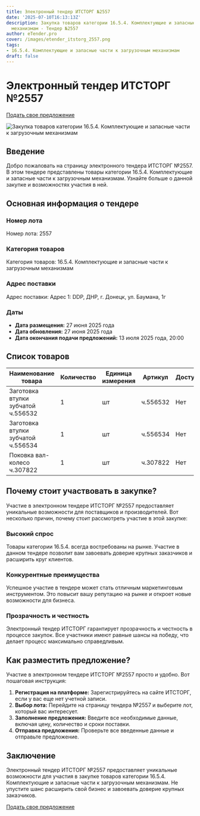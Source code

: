 ```yaml
---
title: Электронный тендер ИТСТОРГ №2557
date: '2025-07-10T16:13:13Z'
description: Закупка товаров категории 16.5.4. Комплектующие и запасные части к загрузочным
  механизмам - Тендер №2557
author: eTender.pro
cover: /images/etender_itstorg_2557.png
tags:
- 16.5.4. Комплектующие и запасные части к загрузочным механизмам
draft: false
---
```

# Электронный тендер ИТСТОРГ №2557

[Подать свое предложение](https://itstorg.ru/tender-2557?utm_source=etender)

![Закупка товаров категории 16.5.4. Комплектующие и запасные части к загрузочным механизмам](/images/etender_itstorg_2557.png)

## Введение

Добро пожаловать на страницу электронного тендера ИТСТОРГ №2557. В этом тендере представлены товары категории 16.5.4. Комплектующие и запасные части к загрузочным механизмам. Узнайте больше о данной закупке и возможностях участия в ней.

## Основная информация о тендере

### Номер лота

Номер лота: 2557

### Категория товаров

Категория товаров: 16.5.4. Комплектующие и запасные части к загрузочным механизмам

### Адрес поставки

Адрес поставки: Адрес 1: DDP, ДНР, г. Донецк, ул. Баумана, 1г

### Даты

- **Дата размещения:** 27 июня 2025 года
- **Дата обновления:** 27 июня 2025 года
- **Дата окончания подачи предложений:** 13 июля 2025 года, 20:00

## Список товаров

| Наименование товара | Количество | Единица измерения | Артикул | Доступность |
|----------------------|------------|------------------|---------|-------------|
| Заготовка втулки зубчатой ч.556532 | 1 | шт | ч.556532 | Нет |
| Заготовка втулки зубчатой ч.556534 | 1 | шт | ч.556534 | Нет |
| Поковка вал-колесо ч.307822 | 1 | шт | ч.307822 | Нет |

## Почему стоит участвовать в закупке?

Участие в электронном тендере ИТСТОРГ №2557 предоставляет уникальные возможности для поставщиков и производителей. Вот несколько причин, почему стоит рассмотреть участие в этой закупке:

### Высокий спрос

Товары категории 16.5.4. всегда востребованы на рынке. Участие в данном тендере позволит вам завоевать доверие крупных заказчиков и расширить круг клиентов.

### Конкурентные преимущества

Успешное участие в тендере может стать отличным маркетинговым инструментом. Это повысит вашу репутацию на рынке и откроет новые возможности для бизнеса.

### Прозрачность и честность

Электронный тендер ИТСТОРГ гарантирует прозрачность и честность в процессе закупок. Все участники имеют равные шансы на победу, что делает процесс максимально справедливым.

## Как разместить предложение?

Участие в электронном тендере ИТСТОРГ №2557 просто и удобно. Вот пошаговая инструкция:

1. **Регистрация на платформе:** Зарегистрируйтесь на сайте ИТСТОРГ, если у вас еще нет учетной записи.
2. **Выбор лота:** Перейдите на страницу тендера №2557 и выберите лот, который вас интересует.
3. **Заполнение предложения:** Введите все необходимые данные, включая цену, количество и сроки поставки.
4. **Отправка предложения:** Проверьте все введенные данные и отправьте предложение.

## Заключение

Электронный тендер ИТСТОРГ №2557 предоставляет уникальные возможности для участия в закупке товаров категории 16.5.4. Комплектующие и запасные части к загрузочным механизмам. Не упустите шанс расширить свой бизнес и завоевать доверие крупных заказчиков.

[Подать свое предложение](https://itstorg.ru/tender-2557?utm_source=etender)